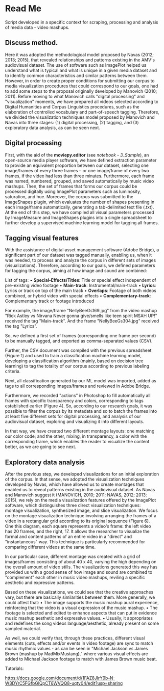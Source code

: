 # Read Me

Script developed in a specific context for scraping, processing and analysis of media data - video mashups.

## Discuss method.
Here it was adopted the methodological model proposed by Navas (2012; 2013; 2015), that revealed relationships and patterns existing in the AMV's audiovisual dataset. 
The use of software such as ImagePlot helped us understand what is typical and what is unique in a given media dataset and to identify common characteristics and similar patterns between them. However, in order to create proper conditions for submitting our corpus to media visualization procedures that could correspond to our goals, one had to add some steps to the proposal originally developed by Manovich (2010; 2011). 
Before moving to what Manovich calls "digital processing" and "visualization" moments, we have prepared all videos selected according to Digital Humanities and Corpus Linguistics procedures, such as the elaboration of controlled vocabulary and part-of-speech tagging. Therefore, we divided the visualization techniques model proposed by Manovich and Navas into three stages: (1) digital processing, (2) tagging, and (3) exploratory data analysis, as can be seen next.

## Digital processing 
First, with the aid of the **moviepy.editor** (see *notebook - 3_Sample*), an open-source media player software, we have defined extraction parameter to provide an equivalent proportion between our dataset, selecting one image/frames of every three frames – or one image/frame of every two frames, if the video had less than three minutes. Furthermore, each frame was named, numbered, grouped, and saved automatically by music video mashups. Then, the set of frames that forms our corpus could be processed digitally using ImagePlot parameters such as luminosity, saturation, and hue. Moreover, the corpus was submitted to the ImageShapes plugin, which evaluates the number of shapes presenting in each image/frame automatically, generating a tab-delimited text file (.txt). At the end of this step, we have compiled all visual parameters processed by ImageMeasure and ImageShapes plugins into a single spreadsheet to further  develop a supervised machine learning model for tagging all frames.

## Tagging visual features
With the assistance of digital asset management software (Adobe Bridge), a significant part of our dataset was tagged manually,  enabling us, when it was needed, to process and analyze the corpus in different sets of images (visualizations). 
Therefore, according to our goals, we defined parameters for tagging the corpus, aiming at how image and sound are combined:

List of tags:
    •	**Special-Effects/Titles**: Title or special effect independent of pre-existing video footage
    •	**Main-track**: Instrumental/main-track
    •	**Lyrics**: Lyrics or track on top of the main track 
    •	**Overlaps**: Footage of both videos combined, or hybrid video with special effects
    •	**Complementary-track**: Complementary track or footage introduced

For example, the image/frame "NellyBeeGs169.jpg" from the video mashup "Rick Astley vs Nirvana Never gonna give/smells like teen spirit MSAH UP!" received the tag "Main-track". And the frame "NellyBeeGs304.jpg" received the tag "Lyrics".

So, we defined a first set of frames (corresponding one frame per second) to be manually tagged, and exported as comma-separated values (CSV). 

Further, the CSV document was compiled with the previous spreadsheet (Figure 1) and used to train a classification machine learning model, developing a classification algorithm (mainly, based on decision tree learning) to tag the totality of our corpus according to previous labeling criteria. 

Next, all classification generated by our ML model was imported, added as tags to all corresponding images/frames and reviewed in Adobe Bridge.

Furthermore, we recorded "actions" in Photoshop to fill automatically all frames with specific transparency and colors, corresponding to tags established earlier (Figure 4). So, according to our research goals, it was possible to filter the corpus by its metadata and so to batch the frames into at least five different sets for digital processing, and analysis of our audiovisual dataset, exploring and visualizing it into different layouts.
 
In that way, we have created two different montage layouts: one matching our color code; and the other, mixing, in transparency, a color with the corresponding frame, which enables the reader to visualize the content better, as we are going to see next.

## Exploratory data analysis
After the previous step, we developed visualizations for an initial exploration of the corpus. In that sense, we adopted the visualization techniques developed by Navas, which have allowed us to create montages that enabled us to reveal patterns existing in the audiovisual dataset.  As Navas and Manovich suggest it (MANOVICH, 2010; 2011; NAVAS, 2012; 2013; 2015), we rely on the media visualization features offered by the ImagePlot software, which distinguishes three direct visualization techniques: montage visualization, synthesized image, and slice visualization. 
We focus on the montage visualization technique involving arranging the frames of a video in a rectangular grid according to its original sequence (Figure 6). One this diagram, each square represents a video's frame: the left video has 20 frames, and the right, 17. It allows the researcher to visualize the formal and content patterns of an entire video in a "direct" and "instantaneous" way. This technique is particularly recommended for comparing different videos at the same time.
 
In our particular case, different montage was created with a grid of images/frames consisting of about 40 x 40,  varying the high depending on the overall amount of video stills. The visualizations generated this way has provided us with a good sense of how image and sound are combined to "complement" each other in music video mashups, reviling a specific aesthetic and expressive patterns. 

 
Based on these visualizations, we could see that the creative approaches vary, but there are basically similarities between them. More generally, we could attest that:
    •	The image supports the music mashup aural experience, reinforcing that the video is a visual expression of the music mashup. 
    •	The footage is selected and edited to enhance aspects that can put in evidence music mashup aesthetic and expressive values. 
    •	Usually, it appropriates and redefines the song videos language/aesthetic, already present on some sampled material.

As well, we could verify that, through these practices, different visual elements (cuts, effects and/or events in video footage) are sync to match music rhythmic values - as can be seen in "Michael Jackson vs James Brown (mashup by MadMixMustang)," where various visual effects are added to Michael Jackson footage to match with James Brown music beat.

Tutorials:

https://docs.google.com/document/d/1FAZ8JIrY9b-N-W3DYrC5FGfbGlQpCT6WVQQ8-uqtv04/edit?usp=sharing





